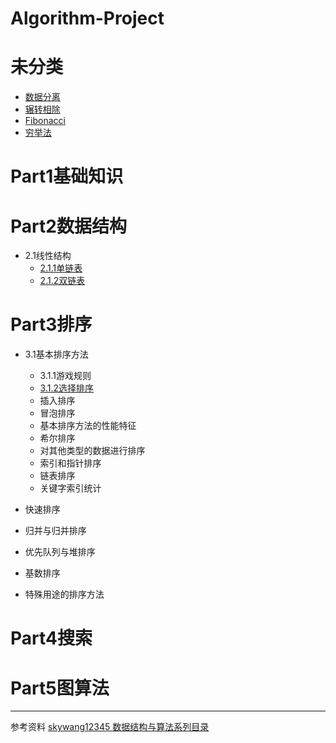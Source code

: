 Algorithm-Project
=================

# 未分类
  - [数据分离](doc/temp/temp.md#数据分离)
  - [辗转相除](doc/temp/temp.md#辗转相除)
  - [Fibonacci](doc/temp/temp.md#Fibonacci)
  - [穷举法](doc/temp/temp.md#穷举法)

# Part1基础知识
# Part2数据结构

- 2.1线性结构
  - [2.1.1单链表](doc/data_structure/2.1.1.md)
  - [2.1.2双链表](doc/data_structure/2.1.2.md)

# Part3排序

- 3.1基本排序方法
  - 3.1.1游戏规则
  - [3.1.2选择排序](doc/sort/3.1.2.md)
  - 插入排序
  - 冒泡排序
  - 基本排序方法的性能特征
  - 希尔排序  
  - 对其他类型的数据进行排序
  - 索引和指针排序
  - 链表排序
  - 关键字索引统计

- 快速排序
- 归并与归并排序
- 优先队列与堆排序
- 基数排序
- 特殊用途的排序方法

  
# Part4搜索
# Part5图算法

-----------------

参考资料
[skywang12345 数据结构与算法系列目录](http://www.cnblogs.com/skywang12345/p/3603935.html)

